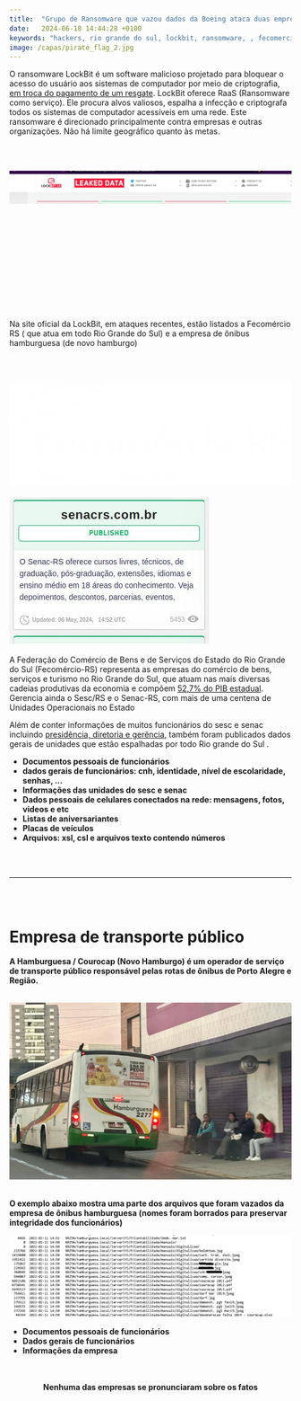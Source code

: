```yaml
---
title:  "Grupo de Ransomware que vazou dados da Boeing ataca duas empresas no Rio Grande do Sul"
date:   2024-06-18 14:44:28 +0100
keywords: "hackers, rio grande do sul, lockbit, ransomware, , fecomercio , noticias, haburguesa"
image: /capas/pirate_flag_2.jpg
---
```


O ransomware LockBit é um software malicioso projetado para bloquear o acesso do usuário aos sistemas de computador por meio de criptografia,<u> em troca do pagamento de um resgate</u>. LockBit oferece RaaS (Ransomware como serviço). Ele procura alvos valiosos, espalha a infecção e criptografa todos os sistemas de computador acessíveis em uma rede. Este ransomware é direcionado principalmente contra empresas e outras organizações. Não há limite geográfico quanto às metas.

<br>
<br>


![print2](/images2/print_site_leak_2.jpg) 
<div class="iframely-embed"><div class="iframely-responsive" style="height: 140px; padding-bottom: 0;"><a href="https://www.cisoadvisor.com.br/gangue-de-ransomware-lockbit-vaza-43-gb-de-dados-da-boeing/" data-iframely-url="//iframely.net/RGzUqec?card=small"></a></div></div><script async src="//iframely.net/embed.js"></script>

<br>
<br>

Na site oficial da LockBit, em ataques recentes, estão listados a Fecomércio RS ( que atua em todo Rio Grande do Sul) e a empresa de ônibus hamburguesa (de novo hamburgo)

<br>
<br>

![sesc_fecomercio](/images2/fecomercio.png) <br> <br> ![print3](/images2/print_site_leak.jpg) <br> <br>
A Federação do Comércio de Bens e de Serviços do Estado do Rio Grande do Sul (Fecomércio-RS) representa as empresas do comércio de bens, serviços e turismo no Rio Grande do Sul, que atuam nas mais diversas cadeias produtivas da economia e compõem <u>52,7% do PIB estadual</u>. Gerencia ainda o Sesc/RS e o Senac-RS, com mais de uma centena de Unidades Operacionais no Estado

Além de conter informações de muitos funcionários do sesc e senac incluindo <u>presidência, diretoria e gerência</u>, também foram publicados dados gerais de unidades que estão espalhadas por todo Rio grande do Sul .

* <b> Documentos pessoais de funcionários <b>
* <b> dados gerais de funcionários: cnh, identidade, nível de escolaridade, senhas, ... <b>
* <b> Informações das unidades do sesc e senac <b>
* <b> Dados pessoais de celulares conectados na rede: mensagens, fotos, videos e etc <b>
* <b> Listas de aniversariantes<b>
* <b> Placas de veículos <b>
* <b> Arquivos: xsl, csl e  arquivos texto contendo números <b>
<br>
<br>
<hr>

<br>
<br>






<h1> Empresa de transporte público </h1>

A Hamburguesa / Courocap (Novo Hamburgo) é um operador de serviço de transporte público responsável pelas rotas de ônibus de Porto Alegre e Região.
<br>
<br>

![imagem_onibus](/images2/1_hamburguesa-21673911.jpg)
<br>
<br>

O exemplo abaixo mostra uma parte dos arquivos que foram vazados da empresa de ônibus hamburguesa
(nomes foram borrados para preservar integridade dos funcionários)

![print1](/images2/vazemento_rs_hamburguesa_novo.jpg)

* <b>Documentos pessoais de funcionários<b>
* <b>Dados gerais de funcionários<b>
* <b>Informações da empresa<b>

<br>
<br>
<center>
<i class="fa-solid fa-triangle-exclamation"></i> Nenhuma das empresas se pronunciaram sobre os fatos 
</center>